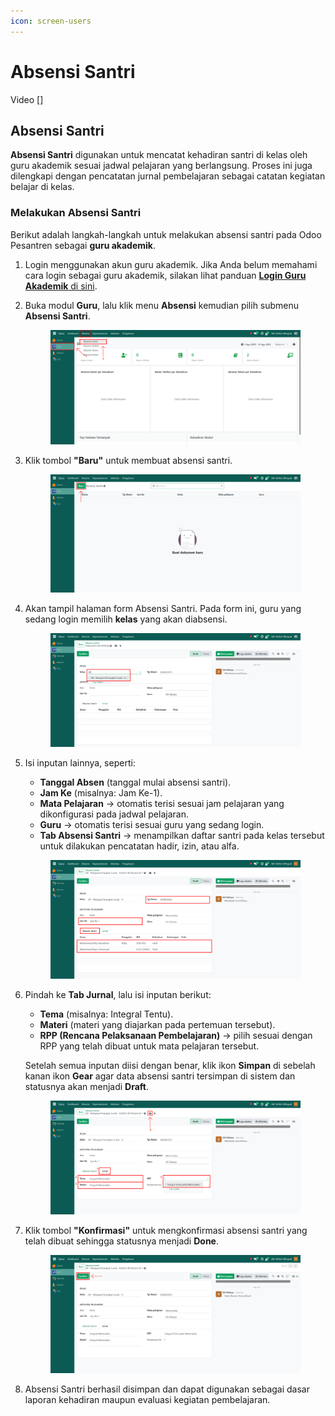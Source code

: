 ```yaml
---
icon: screen-users
---
```


# Absensi Santri

Video \[]

## Absensi Santri

**Absensi Santri** digunakan untuk mencatat kehadiran santri di kelas oleh guru akademik sesuai jadwal pelajaran yang berlangsung. Proses ini juga dilengkapi dengan pencatatan jurnal pembelajaran sebagai catatan kegiatan belajar di kelas.

### Melakukan Absensi Santri

Berikut adalah langkah-langkah untuk melakukan absensi santri pada Odoo Pesantren sebagai **guru akademik**.

1. Login menggunakan akun guru akademik. Jika Anda belum memahami cara login sebagai guru akademik, silakan lihat panduan [**Login Guru Akademik** di sini](../../../setup-and-konfigurasi/role-and-hak-akses-pengguna/panduan-login/login-guru.md).
2.  Buka modul **Guru**, lalu klik menu **Absensi** kemudian pilih submenu **Absensi Santri**.

    <figure><img src="../../../.gitbook/assets/images-417.png" alt=""><figcaption></figcaption></figure>


3.  Klik tombol **"Baru"** untuk membuat absensi santri.

    <figure><img src="../../../.gitbook/assets/images-418.png" alt=""><figcaption></figcaption></figure>


4.  Akan tampil halaman form Absensi Santri. Pada form ini, guru yang sedang login memilih **kelas** yang akan diabsensi.

    <figure><img src="../../../.gitbook/assets/images-420.png" alt=""><figcaption></figcaption></figure>


5.  Isi inputan lainnya, seperti:

    * **Tanggal Absen** (tanggal mulai absensi santri).
    * **Jam Ke** (misalnya: Jam Ke-1).
    * **Mata Pelajaran** → otomatis terisi sesuai jam pelajaran yang dikonfigurasi pada jadwal pelajaran.
    * **Guru** → otomatis terisi sesuai guru yang sedang login.
    * **Tab Absensi Santri** → menampilkan daftar santri pada kelas tersebut untuk dilakukan pencatatan hadir, izin, atau alfa.

    <figure><img src="../../../.gitbook/assets/images-421.png" alt=""><figcaption></figcaption></figure>


6.  Pindah ke **Tab Jurnal**, lalu isi inputan berikut:

    * **Tema** (misalnya: Integral Tentu).
    * **Materi** (materi yang diajarkan pada pertemuan tersebut).
    * **RPP (Rencana Pelaksanaan Pembelajaran)** → pilih sesuai dengan RPP yang telah dibuat untuk mata pelajaran tersebut.

    Setelah semua inputan diisi dengan benar, klik ikon **Simpan** di sebelah kanan ikon **Gear** agar data absensi santri tersimpan di sistem dan statusnya akan menjadi **Draft**.

    <figure><img src="../../../.gitbook/assets/images-432.png" alt=""><figcaption></figcaption></figure>


7.  Klik tombol **"Konfirmasi"** untuk mengkonfirmasi absensi santri yang telah dibuat sehingga statusnya menjadi **Done**.

    <figure><img src="../../../.gitbook/assets/images-433.png" alt=""><figcaption></figcaption></figure>


8. Absensi Santri berhasil disimpan dan dapat digunakan sebagai dasar laporan kehadiran maupun evaluasi kegiatan pembelajaran.
